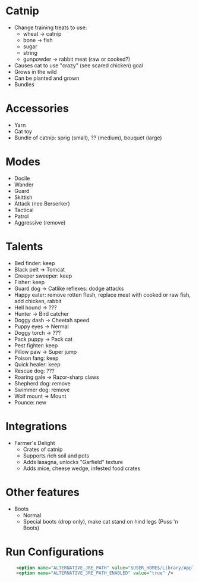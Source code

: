 # Catnip

* Change training treats to use:
  * wheat -> catnip
  * bone -> fish
  * sugar
  * string
  * gunpowder -> rabbit meat (raw or cooked?)
* Causes cat to use "crazy" (see scared chicken) goal
* Grows in the wild
* Can be planted and grown
* Bundles

# Accessories

* Yarn
* Cat toy
* Bundle of catnip: sprig (small), ?? (medium), bouquet (large)

# Modes

* Docile
* Wander
* Guard
* Skittish
* Attack (nee Berserker)
* Tactical
* Patrol
* Aggressive (remove)

# Talents

* Bed finder: keep
* Black pelt -> Tomcat
* Creeper sweeper: keep
* Fisher: keep
* Guard dog -> Catlike reflexes: dodge attacks
* Happy eater: remove rotten flesh, replace meat with cooked or raw fish, add chicken, rabbit
* Hell hound -> ???
* Hunter -> Bird catcher
* Doggy dash -> Cheetah speed
* Puppy eyes -> Nermal
* Doggy torch -> ???
* Pack puppy -> Pack cat
* Pest fighter: keep
* Pillow paw -> Super jump
* Poison fang: keep
* Quick healer: keep
* Rescue dog: ???
* Roaring gale -> Razor-sharp claws
* Shepherd dog: remove
* Swimmer dog: remove
* Wolf mount -> Mount
* Pounce: new

# Integrations

* Farmer's Delight
  * Crates of catnip
  * Supports rich soil and pots
  * Adds lasagna, unlocks "Garfield" texture
  * Adds mice, cheese wedge, infested food crates

# Other features

* Boots
  * Normal
  * Special boots (drop only), make cat stand on hind legs (Puss 'n Boots)   

# Run Configurations

```xml
    <option name="ALTERNATIVE_JRE_PATH" value="$USER_HOME$/Library/Application Support/minecraft/runtime/java-runtime-beta/mac-os/java-runtime-beta/jre.bundle/Contents/Home" />
    <option name="ALTERNATIVE_JRE_PATH_ENABLED" value="true" />
```

